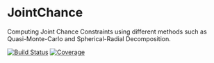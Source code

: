 # JointChance

Computing Joint Chance Constraints using different methods such as Quasi-Monte-Carlo and Spherical-Radial Decomposition.

[![Build Status](https://github.com/naouess/JointChance/actions/workflows/CI.yml/badge.svg?branch=main)](https://github.com/naouess/JointChance/actions/workflows/CI.yml?query=branch%3Amain)
[![Coverage](https://codecov.io/gh/naouess/JointChance.jl/branch/main/graph/badge.svg)](https://codecov.io/gh/naouess/JointChance.jl)
